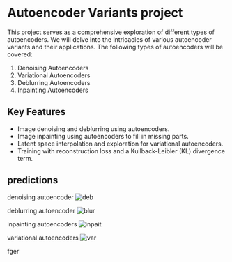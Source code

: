 # Autoencoder Variants project

This project serves as a comprehensive exploration of different types of autoencoders. We will delve into the intricacies of various autoencoder variants and their applications. The following types of autoencoders will be covered:

1. Denoising Autoencoders
2. Variational Autoencoders
3. Deblurring Autoencoders
4. Inpainting Autoencoders


## Key Features

- Image denoising and deblurring using autoencoders.
- Image inpainting using autoencoders to fill in missing parts.
- Latent space interpolation and exploration for variational autoencoders.
- Training with reconstruction loss and a Kullback-Leibler (KL) divergence term.

## predictions 

denoising autoencoder
![deb](https://github.com/LaouaMERiLO/Variational_Denoising_and_Inpainting_Autoencoders/assets/86894912/7d146a77-5604-4d24-8d9b-5965b182b1d7)

deblurring autoencoder 
![blur](https://github.com/LaouaMERiLO/Variational_Denoising_and_Inpainting_Autoencoders/assets/86894912/b97a6de2-c607-40ab-b534-ff90956be699)

inpainting autoencoders
![inpait](https://github.com/LaouaMERiLO/Variational_Denoising_and_Inpainting_Autoencoders/assets/86894912/6a42ef88-68e7-40c4-85a6-3d6a815df871)

variational autoencoders
![var](https://github.com/LaouaMERiLO/Variational_Denoising_and_Inpainting_Autoencoders/assets/86894912/318ea30d-d7d6-49c8-bbaf-720a83ee5302)

fger



